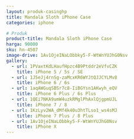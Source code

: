 ```yaml
---
layout: produk-casinghp
title: Mandala Sloth iPhone Case
categories: iphone

# Produk
product-title: Mandala Sloth iPhone Case
harga: 90000
sku: hn-4507
image-drive: 1Av1OjeINaLObbky5-F-WtWnYUJhG0Nsv
gallery:
  - url: 1PVaxtKdLHaufHpzc4B9Ptddr2eVfvCZK
    title: iPhone 5 / 5s / SE
  - url: 1J5eJj4rnSg-zaMcxKR6WYJtQJJCYLMv8
    title: iPhone 6 / 6s
  - url: 1aqAWGuqSBSr7c8-IiBGYsn1AKwyh_eQV
    title: iPhone 6 Plus / 6s Plus
  - url: 1QEi7NKA9umW4uzkRMglPhAxlQjgpmUJL
    title: iPhone 7 / 8
  - url: 1KzLyv2WA_dMf4k40u3htTLso1_ws4sMJ
    title: iPhone 7 Plus / 8 Plus
  - url: 1Av1OjeINaLObbky5-F-WtWnYUJhG0Nsv
    title: iPhone X
---
```


